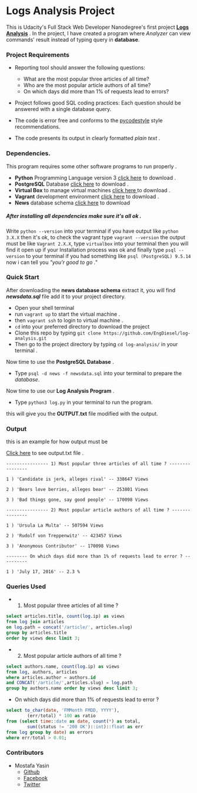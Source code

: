 #  Logs Analysis Project

This is Udacity's Full Stack Web Developer Nanodegree's first project **[Logs Analysis](#)** .
In the project, I have created a program where _Analyzer_ can view commands' result instead of typing query in **database**.

### Project Requirements
* Reporting tool should answer the following questions:
 	* What are the most popular three articles of all time?
 	* Who are the most popular article authors of all time?
 	* On which days did more than 1% of requests lead to errors?

* Project follows good SQL coding practices: Each question should be answered with a single database query.
* The code is error free and conforms to the   [pycodestyle](https://pypi.org/project/pycodestyle/) style recommendations.
* The code presents its output in clearly formatted _plain text_ .

### Dependencies.
This program requires some other software programs to run properly .

* **Python** Programming Language version 3 [click here](https://www.python.org/) to download .
* **PostgreSQL** Database [click here](https://www.postgresql.org/) to download .
* **Virtual Box** to manage virtual machines [click here ](https://www.virtualbox.org/wiki/Downloads) to download .
* **Vagrant** development environment [click here](https://www.vagrantup.com/) to download .
* **News** database schema [click here](https://d17h27t6h515a5.cloudfront.net/topher/2016/August/57b5f748_newsdata/newsdata.zip) to download

##### After installing all dependencies make sure it's all ok .
Write `python --version` into your terminal if you have output like `python 3.X.X` then it's ok, to check the vagrant type `vagrant --version` the output must be like `Vagrant 2.X.X`, type `virtualbox` into your terminal then you will find it open up if your Installation process was ok and finally type `psql --version` to your terminal if you had something like `psql (PostgreSQL) 9.5.14` now i can tell you _"you'r good to go ."_


### Quick Start
After downloading the **news database schema** extract it, you will find **_newsdata.sql_** file add it to your project directory.
* Open your shell terminal
* run `vagrant up` to start the virtual machine .
* then `vagrant ssh` to login to virtual machine .
* `cd` into your preferred directory to download the project
* Clone this repo by typing `git clone https://github.com/EngDiesel/log-analysis.git`
* Then go to the project directory by typing `cd log-analysis/` in your terminal .

Now time to use the **PostgreSQL Database** .
* Type `psql -d news -f newsdata.sql` into your terminal to prepare the _database_.

Now time to use our **Log Analysis Program** .
* Type `python3 log.py` in your terminal to run the program.

this will give you the **OUTPUT.txt** file modified with the output.


### Output

this is an example for how output must be

  [Click here](https://github.com/EngDiesel/log-analysis/blob/master/output.txt) to see output.txt file .

  	---------------- 1) Most popular three articles of all time ? ----------------

  	1 ) 'Candidate is jerk, alleges rival' -- 338647 Views

  	2 ) 'Bears love berries, alleges bear' -- 253801 Views

  	3 ) 'Bad things gone, say good people' -- 170098 Views

  	---------------- 2) Most popular article authors of all time ? ---------------

  	1 ) 'Ursula La Multa' -- 507594 Views

  	2 ) 'Rudolf von Treppenwitz' -- 423457 Views

  	3 ) 'Anonymous Contributor' -- 170098 Views

  	-------- On which days did more than 1% of requests lead to error ? ----------

  	1 ) 'July 17, 2016' -- 2.3 %


### Queries Used

* 1) Most popular three articles of all time ?
```sql
select articles.title, count(log.ip) as views
from log join articles
on log.path = concat('/article/', articles.slug)
group by articles.title
order by views desc limit 3;
```


* 2) Most popular article authors of all time ?
```sql
select authors.name, count(log.ip) as views
from log, authors, articles
where articles.author = authors.id
and CONCAT('/article/',articles.slug) = log.path
group by authors.name order by views desc limit 3;
```

* On which days did more than 1% of requests lead to error ?
```sql
select to_char(date, 'FMMonth FMDD, YYYY'),
        (err/total) * 100 as ratio
from (select time::date as date, count(*) as total,
        sum((status != '200 OK')::int)::float as err
from log group by date) as errors
where err/total > 0.01;
```

### Contributors

* Mostafa Yasin
	 * [Github](https://github.com/EngDiesel)
	 * [Facebook](https://fb.com/mostafa.yasin.2013)
	 * [Twitter](https://twitter.com/_mostafayasin_)
